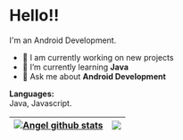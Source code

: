 <h1>Hello!!</h1>

I'm an Android Development.

- 🔭 I am currently working on new projects
- 🌱 I’m currently learning <b>Java</b>
- 💬 Ask me about <b>Android Development</b>



<b>Languages:</b><br />
Java, Javascript.

| <a href="https://github.com/angeladames0?tab=stars"><img align="center" src="https://github-readme-stats.vercel.app/api?username=angeladames0&show_icons=true&theme=algolia&hide_border=true" alt="Angel github stats" /></a> | <a href="https://github.com/angeladames0?tab=repositories"><img align="center" src="https://github-readme-stats.vercel.app/api/top-langs/?username=angeladames0&layout=compact&theme=algolia&hide_border=true" /></a> |
| ------------- | ------------- |
